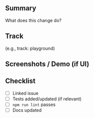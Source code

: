 ## Summary

What does this change do?

## Track

(e.g., track: playground)

## Screenshots / Demo (if UI)

## Checklist

- [ ] Linked issue
- [ ] Tests added/updated (if relevant)
- [ ] `npm run lint` passes
- [ ] Docs updated
